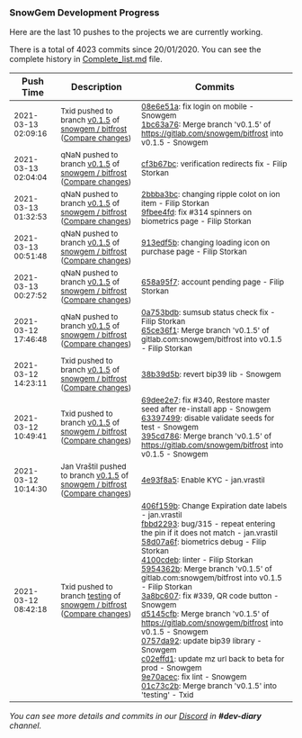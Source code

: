 
### SnowGem Development Progress

Here are the last 10 pushes to the projects we are currently working.

There is a total of 4023 commits since 20/01/2020. You can see the complete history in
 [Complete_list.md](Complete_list.md) file.

| Push Time | Description | Commits |
| --- | --- | --- |
| <sub>2021-03-13 02:09:16</sub> | <sub>Txid pushed to branch [v0\.1\.5](https://gitlab.com/snowgem/bitfrost/commits/v0.1.5) of [snowgem / bitfrost](https://gitlab.com/snowgem/bitfrost) ([Compare changes](https://gitlab.com/snowgem/bitfrost/compare/cf3b67bc7baf68b67cc2764f343a71ef252ebe81...1bc63a7660befeb1f9b732182a3851f3930bccec))</sub> | <sub>[08e6e51a](https://gitlab.com/snowgem/bitfrost/-/commit/08e6e51a7c850be0636b2df6d289987a9e4aed3e): fix login on mobile - Snowgem<br>[1bc63a76](https://gitlab.com/snowgem/bitfrost/-/commit/1bc63a7660befeb1f9b732182a3851f3930bccec): Merge branch 'v0.1.5' of https://gitlab.com/snowgem/bitfrost into v0.1.5 - Snowgem</sub> |
| <sub>2021-03-13 02:04:04</sub> | <sub>qNaN pushed to branch [v0\.1\.5](https://gitlab.com/snowgem/bitfrost/commits/v0.1.5) of [snowgem / bitfrost](https://gitlab.com/snowgem/bitfrost) ([Compare changes](https://gitlab.com/snowgem/bitfrost/compare/9fbee4fd9b7ebf697276dd24cf0ef53b414a144c...cf3b67bc7baf68b67cc2764f343a71ef252ebe81))</sub> | <sub>[cf3b67bc](https://gitlab.com/snowgem/bitfrost/-/commit/cf3b67bc7baf68b67cc2764f343a71ef252ebe81): verification redirects fix - Filip Storkan</sub> |
| <sub>2021-03-13 01:32:53</sub> | <sub>qNaN pushed to branch [v0\.1\.5](https://gitlab.com/snowgem/bitfrost/commits/v0.1.5) of [snowgem / bitfrost](https://gitlab.com/snowgem/bitfrost) ([Compare changes](https://gitlab.com/snowgem/bitfrost/compare/913edf5bc440cdec122d521f7b736d740de3e929...9fbee4fd9b7ebf697276dd24cf0ef53b414a144c))</sub> | <sub>[2bbba3bc](https://gitlab.com/snowgem/bitfrost/-/commit/2bbba3bc70c941aea55f0a8ed9dfb6e849be71b6): changing ripple colot on ion item - Filip Storkan<br>[9fbee4fd](https://gitlab.com/snowgem/bitfrost/-/commit/9fbee4fd9b7ebf697276dd24cf0ef53b414a144c): fix #314 spinners on biometrics page - Filip Storkan</sub> |
| <sub>2021-03-13 00:51:48</sub> | <sub>qNaN pushed to branch [v0\.1\.5](https://gitlab.com/snowgem/bitfrost/commits/v0.1.5) of [snowgem / bitfrost](https://gitlab.com/snowgem/bitfrost) ([Compare changes](https://gitlab.com/snowgem/bitfrost/compare/658a95f79e2681408cb4acb448c5cdd4ef73ced3...913edf5bc440cdec122d521f7b736d740de3e929))</sub> | <sub>[913edf5b](https://gitlab.com/snowgem/bitfrost/-/commit/913edf5bc440cdec122d521f7b736d740de3e929): changing loading icon on purchase page - Filip Storkan</sub> |
| <sub>2021-03-13 00:27:52</sub> | <sub>qNaN pushed to branch [v0\.1\.5](https://gitlab.com/snowgem/bitfrost/commits/v0.1.5) of [snowgem / bitfrost](https://gitlab.com/snowgem/bitfrost) ([Compare changes](https://gitlab.com/snowgem/bitfrost/compare/65ce36f111a8fa4f8c910fb670751c9a7efcd75a...658a95f79e2681408cb4acb448c5cdd4ef73ced3))</sub> | <sub>[658a95f7](https://gitlab.com/snowgem/bitfrost/-/commit/658a95f79e2681408cb4acb448c5cdd4ef73ced3): account pending page - Filip Storkan</sub> |
| <sub>2021-03-12 17:46:48</sub> | <sub>qNaN pushed to branch [v0\.1\.5](https://gitlab.com/snowgem/bitfrost/commits/v0.1.5) of [snowgem / bitfrost](https://gitlab.com/snowgem/bitfrost) ([Compare changes](https://gitlab.com/snowgem/bitfrost/compare/38b39d5b674618b50178fec181ca14ff825b4356...65ce36f111a8fa4f8c910fb670751c9a7efcd75a))</sub> | <sub>[0a753bdb](https://gitlab.com/snowgem/bitfrost/-/commit/0a753bdbed70f4465e3fd5ff8ca50449ecebdc2b): sumsub status check fix - Filip Storkan<br>[65ce36f1](https://gitlab.com/snowgem/bitfrost/-/commit/65ce36f111a8fa4f8c910fb670751c9a7efcd75a): Merge branch 'v0.1.5' of gitlab.com:snowgem/bitfrost into v0.1.5 - Filip Storkan</sub> |
| <sub>2021-03-12 14:23:11</sub> | <sub>Txid pushed to branch [v0\.1\.5](https://gitlab.com/snowgem/bitfrost/commits/v0.1.5) of [snowgem / bitfrost](https://gitlab.com/snowgem/bitfrost) ([Compare changes](https://gitlab.com/snowgem/bitfrost/compare/395cd78621fbb35faefb7770cd99effe9ff2e598...38b39d5b674618b50178fec181ca14ff825b4356))</sub> | <sub>[38b39d5b](https://gitlab.com/snowgem/bitfrost/-/commit/38b39d5b674618b50178fec181ca14ff825b4356): revert bip39 lib - Snowgem</sub> |
| <sub>2021-03-12 10:49:41</sub> | <sub>Txid pushed to branch [v0\.1\.5](https://gitlab.com/snowgem/bitfrost/commits/v0.1.5) of [snowgem / bitfrost](https://gitlab.com/snowgem/bitfrost) ([Compare changes](https://gitlab.com/snowgem/bitfrost/compare/4e93f8a5a3c58f9dbdee1e36ebdc103329dd69bb...395cd78621fbb35faefb7770cd99effe9ff2e598))</sub> | <sub>[69dee2e7](https://gitlab.com/snowgem/bitfrost/-/commit/69dee2e7a746dc7858c240efd7891fb3581b4a62): fix #340, Restore master seed after re-install app - Snowgem<br>[63397499](https://gitlab.com/snowgem/bitfrost/-/commit/63397499b8de2a9d1f419fcf4bd377146ba18b5b): disable validate seeds for test - Snowgem<br>[395cd786](https://gitlab.com/snowgem/bitfrost/-/commit/395cd78621fbb35faefb7770cd99effe9ff2e598): Merge branch 'v0.1.5' of https://gitlab.com/snowgem/bitfrost into v0.1.5 - Snowgem</sub> |
| <sub>2021-03-12 10:14:30</sub> | <sub>Jan Vraštil pushed to branch [v0\.1\.5](https://gitlab.com/snowgem/bitfrost/commits/v0.1.5) of [snowgem / bitfrost](https://gitlab.com/snowgem/bitfrost) ([Compare changes](https://gitlab.com/snowgem/bitfrost/compare/9e70acec5dec95a989b7a4f9e0925063d08c0ef9...4e93f8a5a3c58f9dbdee1e36ebdc103329dd69bb))</sub> | <sub>[4e93f8a5](https://gitlab.com/snowgem/bitfrost/-/commit/4e93f8a5a3c58f9dbdee1e36ebdc103329dd69bb): Enable KYC - jan.vrastil</sub> |
| <sub>2021-03-12 08:42:18</sub> | <sub>Txid pushed to branch [testing](https://gitlab.com/snowgem/bitfrost/commits/testing) of [snowgem / bitfrost](https://gitlab.com/snowgem/bitfrost) ([Compare changes](https://gitlab.com/snowgem/bitfrost/compare/7952378f75ca2a2f334cb9fd8a7b5c9c7f0691c6...01c73c2b5dddd01394a42fa23b156abddd995fad))</sub> | <sub>[406f159b](https://gitlab.com/snowgem/bitfrost/-/commit/406f159b3c74461550f8cee22569420026145acb): Change Expiration date labels - jan.vrastil<br>[fbbd2293](https://gitlab.com/snowgem/bitfrost/-/commit/fbbd229356a9e4c4797ebf3f343dc29a6f511dc3): bug/315 - repeat entering the pin if it does not match - jan.vrastil<br>[58d07a6f](https://gitlab.com/snowgem/bitfrost/-/commit/58d07a6f54c7f90bd7769392d4bae3843eefb8c2): biometrics debug - Filip Storkan<br>[4100cdeb](https://gitlab.com/snowgem/bitfrost/-/commit/4100cdebc4c402670f1972171b441d98eb17960d): linter - Filip Storkan<br>[5954362b](https://gitlab.com/snowgem/bitfrost/-/commit/5954362b55af79e65c231f1b101ff7362634b829): Merge branch 'v0.1.5' of gitlab.com:snowgem/bitfrost into v0.1.5 - Filip Storkan<br>[3a8bc607](https://gitlab.com/snowgem/bitfrost/-/commit/3a8bc607d2128f99da4067a0eb7025f5b9958692): fix #339, QR code button - Snowgem<br>[d5145cfb](https://gitlab.com/snowgem/bitfrost/-/commit/d5145cfb39804d5979bac9d0e95c17dca0faa2da): Merge branch 'v0.1.5' of https://gitlab.com/snowgem/bitfrost into v0.1.5 - Snowgem<br>[0757da92](https://gitlab.com/snowgem/bitfrost/-/commit/0757da922d8c4425b62550aa7cb4d92a8a755ec3): update bip39 library - Snowgem<br>[c02effd1](https://gitlab.com/snowgem/bitfrost/-/commit/c02effd1b31b68ac6c843ff412fdff5d8964b42e): update mz url back to beta for prod - Snowgem<br>[9e70acec](https://gitlab.com/snowgem/bitfrost/-/commit/9e70acec5dec95a989b7a4f9e0925063d08c0ef9): fix lint - Snowgem<br>[01c73c2b](https://gitlab.com/snowgem/bitfrost/-/commit/01c73c2b5dddd01394a42fa23b156abddd995fad): Merge branch 'v0.1.5' into 'testing' - Txid</sub> |

_You can see more details and commits in our [Discord](https://discord.gg/zumGnbg) in **#dev-diary** channel._
